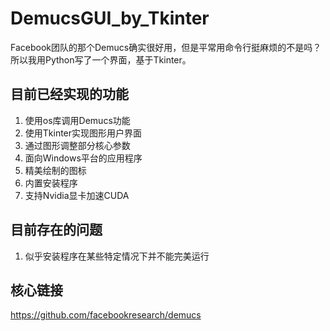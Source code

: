 # DemucsGUI_by_Tkinter
Facebook团队的那个Demucs确实很好用，但是平常用命令行挺麻烦的不是吗？所以我用Python写了一个界面，基于Tkinter。

## 目前已经实现的功能
1. 使用os库调用Demucs功能
2. 使用Tkinter实现图形用户界面
3. 通过图形调整部分核心参数
4. 面向Windows平台的应用程序
5. 精美绘制的图标
6. 内置安装程序
7. 支持Nvidia显卡加速CUDA

## 目前存在的问题
1. 似乎安装程序在某些特定情况下并不能完美运行

## 核心链接
https://github.com/facebookresearch/demucs
